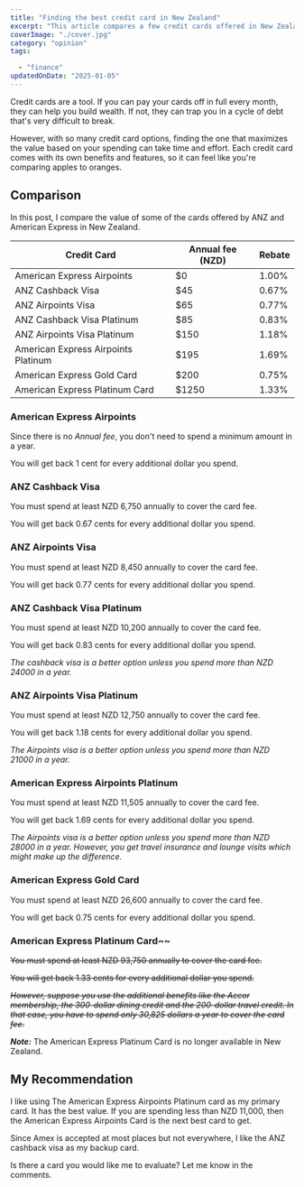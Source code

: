 ```yaml
---
title: "Finding the best credit card in New Zealand"
excerpt: "This article compares a few credit cards offered in New Zealand. It looks at how much you need to spend in a year to maximize the value of each card"
coverImage: "./cover.jpg"
category: "opinion"
tags:

  - "finance"
updatedOnDate: "2025-01-05" 
---
```


<!-- https://unsplash.com/photos/RJQE64NmC_o -->

Credit cards are a tool. If you can pay your cards off in full every month, they can help you build wealth. If not, they can trap you in a cycle of debt that's very difficult to break.

However, with so many credit card options, finding the one that maximizes the value based on your spending can take time and effort. Each credit card comes with its own benefits and features, so it can feel like you're comparing apples to oranges.

## Comparison

In this post, I compare the value of some of the cards offered by ANZ and American Express in New Zealand.

| Credit Card                         | Annual fee (NZD) | Rebate |
|-------------------------------------|------------------|--------|
| American Express Airpoints          | $0               | 1.00%  |
| ANZ Cashback Visa                   | $45              | 0.67%  |
| ANZ Airpoints Visa                  | $65              | 0.77%  |
| ANZ Cashback Visa Platinum          | $85              | 0.83%  |
| ANZ Airpoints Visa Platinum         | $150             | 1.18%  |
| American Express Airpoints Platinum | $195             | 1.69%  |
| American Express Gold Card          | $200             | 0.75%  |
| American Express Platinum Card      | $1250            | 1.33%  |

### American Express Airpoints

Since there is no *Annual fee*, you don't need to spend a minimum amount in a year.

You will get back 1 cent for every additional dollar you spend.

### ANZ Cashback Visa

You must spend at least NZD 6,750 annually to cover the card fee.

You will get back 0.67 cents for every additional dollar you spend.

### ANZ Airpoints Visa

You must spend at least NZD 8,450 annually to cover the card fee.

You will get back 0.77 cents for every additional dollar you spend.

### ANZ Cashback Visa Platinum

You must spend at least NZD 10,200 annually to cover the card fee.

You will get back 0.83 cents for every additional dollar you spend.

_The cashback visa is a better option unless you spend more than NZD 24000 in a year._

### ANZ Airpoints Visa Platinum

You must spend at least NZD 12,750 annually to cover the card fee.

You will get back 1.18 cents for every additional dollar you spend.

_The Airpoints visa is a better option unless you spend more than NZD 21000 in a year._

### American Express Airpoints Platinum

You must spend at least NZD 11,505 annually to cover the card fee.

You will get back 1.69 cents for every additional dollar you spend.

_The Airpoints visa is a better option unless you spend more than NZD 28000 in a year. However, you get travel insurance and lounge visits which might make up the difference._

### American Express Gold Card

You must spend at least NZD 26,600 annually to cover the card fee.

You will get back 0.75 cents for every additional dollar you spend.

### American Express Platinum Card~~

~~You must spend at least NZD 93,750 annually to cover the card fee.~~

~~You will get back 1.33 cents for every additional dollar you spend.~~

~~_However, suppose you use the additional benefits like the Accor membership, the 300-dollar dining credit and the 200-dollar travel credit. In that case, you have to spend only 30,825 dollars a year to cover the card fee._~~

**_Note:_** The American Express Platinum Card is no longer available in New Zealand.

## My Recommendation

I like using The American Express Airpoints Platinum card as my primary card. It has the best value. If you are spending less than NZD 11,000, then the American Express Airpoints Card is the next best card to get.

Since Amex is accepted at most places but not everywhere, I like the ANZ cashback visa as my backup card.

Is there a card you would like me to evaluate? Let me know in the comments.
